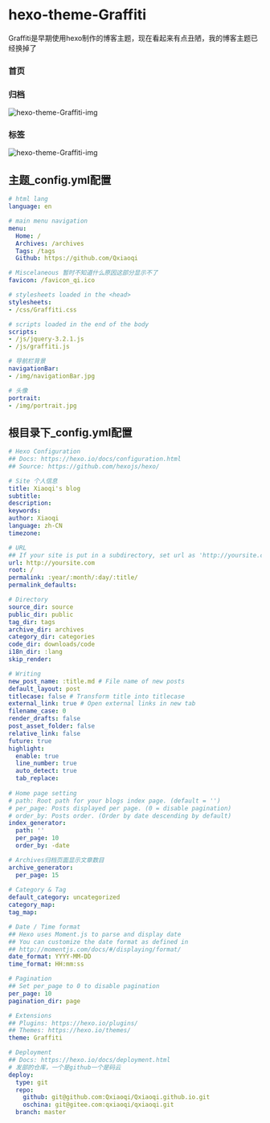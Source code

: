 # hexo-theme-Graffiti

Graffiti是早期使用hexo制作的博客主题，现在看起来有点丑陋，我的博客主题已经换掉了

### 首页
<!-- <img src="https://file-1305436646.cos.ap-nanjing.myqcloud.com/github-img/hexo-theme-Graffiti-1.png"> -->

<!-- ![hexo-theme-Graffiti-img](https://file-1305436646.cos.ap-nanjing.myqcloud.com/github-img/hexo-theme-Graffiti-1.png) -->

### 归档
![hexo-theme-Graffiti-img](https://file-1305436646.cos.ap-nanjing.myqcloud.com/github-img/hexo-theme-Graffiti-2.png)

### 标签
![hexo-theme-Graffiti-img](https://file-1305436646.cos.ap-nanjing.myqcloud.com/github-img/hexo-theme-Graffiti-3.png)

## 主题_config.yml配置

```yml
# html lang
language: en

# main menu navigation
menu:
  Home: /
  Archives: /archives
  Tags: /tags
  Github: https://github.com/Qxiaoqi

# Miscelaneous 暂时不知道什么原因这部分显示不了
favicon: /favicon_qi.ico

# stylesheets loaded in the <head>
stylesheets:
- /css/Graffiti.css

# scripts loaded in the end of the body
scripts:
- /js/jquery-3.2.1.js
- /js/graffiti.js

# 导航栏背景
navigationBar:
- /img/navigationBar.jpg

# 头像
portrait:
- /img/portrait.jpg
```

## 根目录下_config.yml配置
```yml
# Hexo Configuration
## Docs: https://hexo.io/docs/configuration.html
## Source: https://github.com/hexojs/hexo/

# Site 个人信息
title: Xiaoqi's blog
subtitle:
description:
keywords:
author: Xiaoqi
language: zh-CN
timezone:

# URL
## If your site is put in a subdirectory, set url as 'http://yoursite.com/child' and root as '/child/'
url: http://yoursite.com
root: /
permalink: :year/:month/:day/:title/
permalink_defaults:

# Directory
source_dir: source
public_dir: public
tag_dir: tags
archive_dir: archives
category_dir: categories
code_dir: downloads/code
i18n_dir: :lang
skip_render:

# Writing
new_post_name: :title.md # File name of new posts
default_layout: post
titlecase: false # Transform title into titlecase
external_link: true # Open external links in new tab
filename_case: 0
render_drafts: false
post_asset_folder: false
relative_link: false
future: true
highlight:
  enable: true
  line_number: true
  auto_detect: true
  tab_replace:
  
# Home page setting
# path: Root path for your blogs index page. (default = '')
# per_page: Posts displayed per page. (0 = disable pagination)
# order_by: Posts order. (Order by date descending by default)
index_generator:
  path: ''
  per_page: 10
  order_by: -date

# Archives归档页面显示文章数目
archive_generator:
  per_page: 15
  
# Category & Tag
default_category: uncategorized
category_map:
tag_map:

# Date / Time format
## Hexo uses Moment.js to parse and display date
## You can customize the date format as defined in
## http://momentjs.com/docs/#/displaying/format/
date_format: YYYY-MM-DD
time_format: HH:mm:ss

# Pagination
## Set per_page to 0 to disable pagination
per_page: 10
pagination_dir: page

# Extensions
## Plugins: https://hexo.io/plugins/
## Themes: https://hexo.io/themes/
theme: Graffiti

# Deployment
## Docs: https://hexo.io/docs/deployment.html
# 发部的仓库，一个是github一个是码云
deploy:
  type: git
  repo: 
    github: git@github.com:Qxiaoqi/Qxiaoqi.github.io.git
    oschina: git@gitee.com:qxiaoqi/qxiaoqi.git
  branch: master

```
